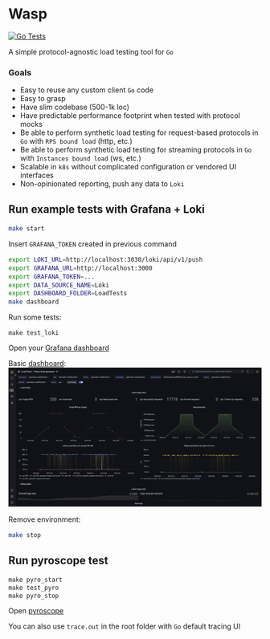 # Wasp

[![Go Tests](https://github.com/smartcontractkit/wasp/actions/workflows/test.yml/badge.svg)](https://github.com/smartcontractkit/wasp/actions/workflows/test.yml)

A simple protocol-agnostic load testing tool for `Go`

### Goals
- Easy to reuse any custom client `Go` code
- Easy to grasp
- Have slim codebase (500-1k loc)
- Have predictable performance footprint when tested with protocol mocks
- Be able to perform synthetic load testing for request-based protocols in `Go` with `RPS bound load` (http, etc.)
- Be able to perform synthetic load testing for streaming protocols in `Go` with `Instances bound load` (ws, etc.)
- Scalable in `k8s` without complicated configuration or vendored UI interfaces
- Non-opinionated reporting, push any data to `Loki`

## Run example tests with Grafana + Loki
```bash
make start
```
Insert `GRAFANA_TOKEN` created in previous command
```bash
export LOKI_URL=http://localhost:3030/loki/api/v1/push
export GRAFANA_URL=http://localhost:3000
export GRAFANA_TOKEN=...
export DATA_SOURCE_NAME=Loki
export DASHBOARD_FOLDER=LoadTests
make dashboard
```
Run some tests:
```
make test_loki
```
Open your [Grafana dashboard](http://localhost:3000/d/wasp/wasp-load-generator?orgId=1&refresh=5s)

Basic [dashboard](dashboard/dashboard.go):
![dashboard_img](docs/dashboard_basic.png)

Remove environment:
```bash
make stop
```

## Run pyroscope test
```
make pyro_start
make test_pyro
make pyro_stop
```
Open [pyroscope](http://localhost:4040/)

You can also use `trace.out` in the root folder with `Go` default tracing UI